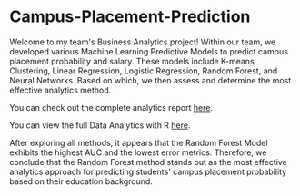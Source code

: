 # Campus-Placement-Prediction
Welcome to my team's Business Analytics project! Within our team, we developed various Machine Learning Predictive Models to predict campus placement probability and salary. These models include K-means Clustering, Linear Regression, Logistic Regression, Random Forest, and Neural Networks. Based on which, we then assess and determine the most effective analytics method.

You can check out the complete analytics report [here](https://drive.google.com/file/d/1Yjt11GERQMOWtHplal4lO1Vt_23K7ieZ/view?usp=sharing).

You can view the full Data Analytics with R [here](https://rpubs.com/rnguyen/campus-placement-prediction).

After exploring all methods, it appears that the Random Forest Model exhibits the highest AUC and the lowest error metrics. Therefore, we conclude that the Random Forest method stands out as the most effective analytics approach for predicting students' campus placement probability based on their education background.



